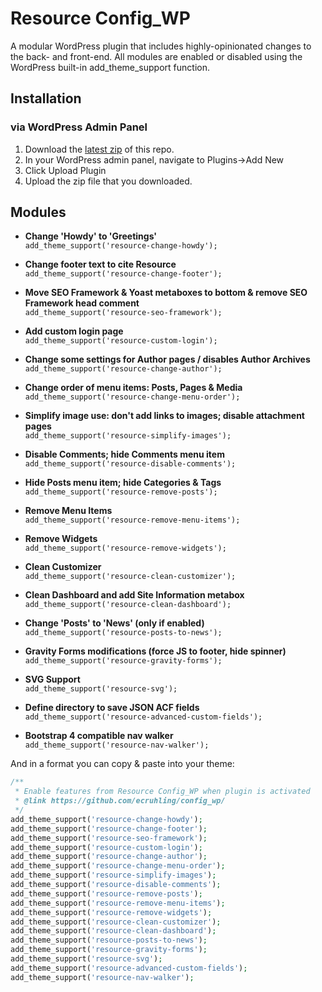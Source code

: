 # Resource Config_WP

A modular WordPress plugin that includes highly-opinionated changes to the back- and front-end. All modules are enabled or disabled using the WordPress built-in add_theme_support function.

## Installation

### via WordPress Admin Panel

1. Download the [latest zip](https://github.com/ecruhling/config_wp/releases/latest) of this repo.
2. In your WordPress admin panel, navigate to Plugins->Add New
3. Click Upload Plugin
4. Upload the zip file that you downloaded.

## Modules

* **Change 'Howdy' to 'Greetings'**<br>
  `add_theme_support('resource-change-howdy');`

* **Change footer text to cite Resource**<br>
  `add_theme_support('resource-change-footer');`

* **Move SEO Framework & Yoast metaboxes to bottom & remove SEO Framework head comment**<br>
  `add_theme_support('resource-seo-framework');`

* **Add custom login page**<br>
  `add_theme_support('resource-custom-login');`

* **Change some settings for Author pages / disables Author Archives**<br>
  `add_theme_support('resource-change-author');`

* **Change order of menu items: Posts, Pages & Media**<br>
  `add_theme_support('resource-change-menu-order');`

* **Simplify image use: don't add links to images; disable attachment pages**<br>
  `add_theme_support('resource-simplify-images');`

* **Disable Comments; hide Comments menu item**<br>
  `add_theme_support('resource-disable-comments');`

* **Hide Posts menu item; hide Categories & Tags**<br>
  `add_theme_support('resource-remove-posts');`

* **Remove Menu Items**<br>
  `add_theme_support('resource-remove-menu-items');`

* **Remove Widgets**<br>
  `add_theme_support('resource-remove-widgets');`

* **Clean Customizer**<br>
  `add_theme_support('resource-clean-customizer');`

* **Clean Dashboard and add Site Information metabox**<br>
  `add_theme_support('resource-clean-dashboard');`

* **Change 'Posts' to 'News' (only if enabled)**<br>
  `add_theme_support('resource-posts-to-news');`

* **Gravity Forms modifications (force JS to footer, hide spinner)**<br>
  `add_theme_support('resource-gravity-forms');`

* **SVG Support**<br>
  `add_theme_support('resource-svg');`

* **Define directory to save JSON ACF fields**<br>
  `add_theme_support('resource-advanced-custom-fields');`

* **Bootstrap 4 compatible nav walker**<br>
  `add_theme_support('resource-nav-walker');`

And in a format you can copy & paste into your theme:
```php
/**
 * Enable features from Resource Config_WP when plugin is activated
 * @link https://github.com/ecruhling/config_wp/
 */
add_theme_support('resource-change-howdy');
add_theme_support('resource-change-footer');
add_theme_support('resource-seo-framework');
add_theme_support('resource-custom-login');
add_theme_support('resource-change-author');
add_theme_support('resource-change-menu-order');
add_theme_support('resource-simplify-images');
add_theme_support('resource-disable-comments');
add_theme_support('resource-remove-posts');
add_theme_support('resource-remove-menu-items');
add_theme_support('resource-remove-widgets');
add_theme_support('resource-clean-customizer');
add_theme_support('resource-clean-dashboard');
add_theme_support('resource-posts-to-news');
add_theme_support('resource-gravity-forms');
add_theme_support('resource-svg');
add_theme_support('resource-advanced-custom-fields');
add_theme_support('resource-nav-walker');
```
